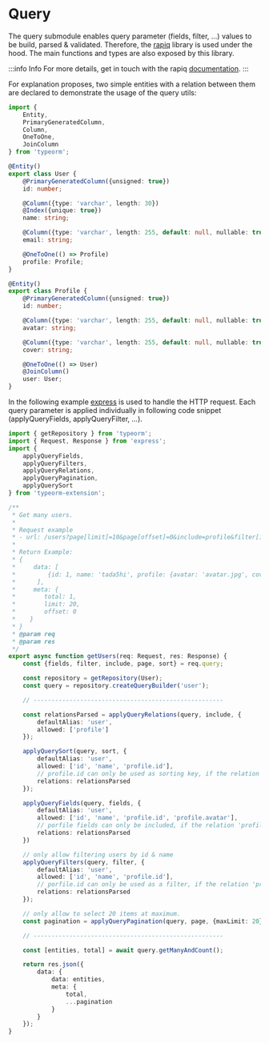 # Query
The query submodule enables query parameter (fields, filter, ...) values to be build, parsed & validated.
Therefore, the [rapiq](https://www.npmjs.com/package/rapiq) library is used under the hood.
The main functions and types are also exposed by this library.

:::info Info
For more details, get in touch with the rapiq [documentation](https://rapiq.tada5hi.net/).
:::

For explanation proposes,
two simple entities with a relation between them are declared to demonstrate the usage of the query utils:

```typescript
import {
    Entity,
    PrimaryGeneratedColumn,
    Column,
    OneToOne,
    JoinColumn
} from 'typeorm';

@Entity()
export class User {
    @PrimaryGeneratedColumn({unsigned: true})
    id: number;

    @Column({type: 'varchar', length: 30})
    @Index({unique: true})
    name: string;

    @Column({type: 'varchar', length: 255, default: null, nullable: true})
    email: string;

    @OneToOne(() => Profile)
    profile: Profile;
}

@Entity()
export class Profile {
    @PrimaryGeneratedColumn({unsigned: true})
    id: number;

    @Column({type: 'varchar', length: 255, default: null, nullable: true})
    avatar: string;

    @Column({type: 'varchar', length: 255, default: null, nullable: true})
    cover: string;

    @OneToOne(() => User)
    @JoinColumn()
    user: User;
}
```

In the following example [express](https://www.npmjs.com/package/express) is used to handle the HTTP request.
Each query parameter is applied individually in following code snippet (applyQueryFields, applyQueryFilter, ...).

```typescript
import { getRepository } from 'typeorm';
import { Request, Response } from 'express';
import {
    applyQueryFields,
    applyQueryFilters,
    applyQueryRelations,
    applyQueryPagination,
    applyQuerySort
} from 'typeorm-extension';

/**
 * Get many users.
 *
 * Request example
 * - url: /users?page[limit]=10&page[offset]=0&include=profile&filter[id]=1&fields[user]=id,name
 *
 * Return Example:
 * {
 *     data: [
 *         {id: 1, name: 'tada5hi', profile: {avatar: 'avatar.jpg', cover: 'cover.jpg'}}
 *      ],
 *     meta: {
 *        total: 1,
 *        limit: 20,
 *        offset: 0
 *    }
 * }
 * @param req
 * @param res
 */
export async function getUsers(req: Request, res: Response) {
    const {fields, filter, include, page, sort} = req.query;

    const repository = getRepository(User);
    const query = repository.createQueryBuilder('user');

    // -----------------------------------------------------

    const relationsParsed = applyQueryRelations(query, include, {
        defaultAlias: 'user',
        allowed: ['profile']
    });

    applyQuerySort(query, sort, {
        defaultAlias: 'user',
        allowed: ['id', 'name', 'profile.id'],
        // profile.id can only be used as sorting key, if the relation 'profile' is included.
        relations: relationsParsed
    });

    applyQueryFields(query, fields, {
        defaultAlias: 'user',
        allowed: ['id', 'name', 'profile.id', 'profile.avatar'],
        // porfile fields can only be included, if the relation 'profile' is included.
        relations: relationsParsed
    })

    // only allow filtering users by id & name
    applyQueryFilters(query, filter, {
        defaultAlias: 'user',
        allowed: ['id', 'name', 'profile.id'],
        // porfile.id can only be used as a filter, if the relation 'profile' is included.
        relations: relationsParsed
    });

    // only allow to select 20 items at maximum.
    const pagination = applyQueryPagination(query, page, {maxLimit: 20});

    // -----------------------------------------------------

    const [entities, total] = await query.getManyAndCount();

    return res.json({
        data: {
            data: entities,
            meta: {
                total,
                ...pagination
            }
        }
    });
}
```
